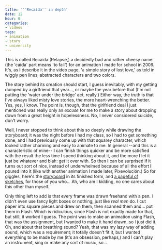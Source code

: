 ```yaml
---
title: '''Recaída'' in depth'
date: 12
hour: 0
categories:
- videos
tags:
- animation
- story
- university
---
```


<video-embed service="vimeo" id="1260271" width="500" height="333" />

This is called Recaída (Relapse,) a decidedly bad and rather cheesy name (the 'caída' part means 'to fall') for an animation I made for school in 2006. It's, as I describe it in the video page, 'a simple story of lost love,' as told in wiggly pen lines, abstracted characters and two colors.

The story behind its creation should start, I guess inevitably, with my getting dumped by a girlfriend that year..., or maybe the year before that (I'm not putting the 'water under the bridge' act, really.) Either way, the truth is that I've always liked misty love stories, the more heart-wrenching the better. Yes, yes, I know. The point is, though, that the girlfriend deal I just mentioned was really only an _excuse_ for me to make a story about dropping down from a great height in hopelessness. No, I never considered suicide, don't worry.

Well, I never stopped to think about this so deeply while drawing the storyboard; it was the night before I had my class, so I had to get something done, and I had previously come up with that squarey character, which looked rather charming and easy to animate to me. In general --and this is a characteristic of mine-- I can finish things quicker and be more satisfied with the result the less time I spend thinking about it, and the more I let it just be whatever and blah: get it over with. So then I can be surprised if it turns out sort of nice, instead of underwhelmed because of all the effort I poured into it (like with another animation I made later, Pixevolución.) So for giggles, here's the [storyboard](http://blog.agj.cl/wp-content/uploads/2008/07/storyboard1_.pdf) in its finished form, and [a pageful of sketches](http://piclog.agj.cl/index.php?showimage=21), for those of you who... Ah, who am I kidding, no one cares about this other than myself.

Only thing left to add is that every frame was drawn freehand with a pen. I didn't even use fancy light boxes or nothing, just like _real men_ do. I cut paper into square pieces and drew on them, then scanned them and... put them in Flash. Which is ridiculous, since Flash is not exactly made for that, but still, it worked I guess. The point was to make an animation using Flash, that was the assignment, but I wanted to make it hand drawn, so I just did it. Oh, and about that breathing sound? Yeah, that was my lazy way of adding sound, which was a requirement; it totally doesn't fit it, but I wanted everything to be made by me (it's an obsession, perhaps,) and I can't play an instrument, sing or make any sort of music, so...
